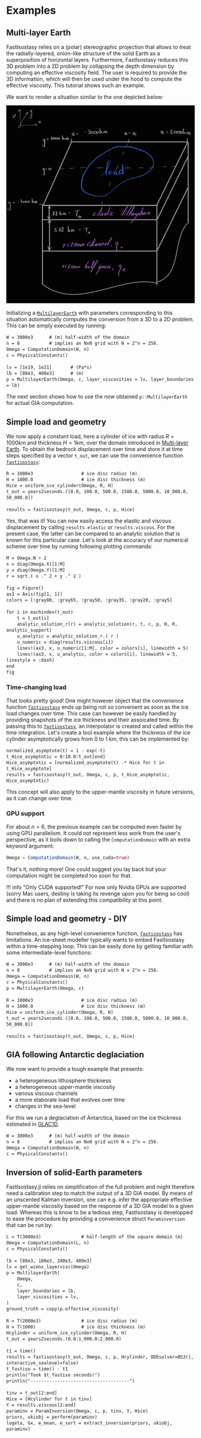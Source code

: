 # Examples

## Multi-layer Earth

FastIsostasy relies on a (polar) stereographic projection that allows to treat the radially-layered, onion-like structure of the solid Earth as a superposition of horizontal layers. Furthermore, FastIsostasy reduces this 3D problem into a 2D problem by collapsing the depth dimension by computing an effective viscosity field. The user is required to provide the 3D information, which will then be used under the hood to compute the effective viscosity. This tutorial shows such an example.

We want to render a situation similar to the one depicted below:

![Schematic representation of the three-layer set-up.](assets/sketch_3layer_model_dark.png)

Initializing a [`MultilayerEarth`](@ref) with parameters corresponding to this situation automatically computes the conversion from a 3D to a 2D problem. This can be simply executed by running:

```@example 1
W = 3000e3      # (m) half-width of the domain
n = 8           # implies an NxN grid with N = 2^n = 256.
Omega = ComputationDomain(W, n)
c = PhysicalConstants()

lv = [1e19, 1e21]       # (Pa*s)
lb = [88e3, 400e3]      # (m)
p = MultilayerEarth(Omega, c, layer_viscosities = lv, layer_boundaries = lb)
```

The next section shows how to use the now obtained `p::MultilayerEarth` for actual GIA computation.

## Simple load and geometry

We now apply a constant load, here a cylinder of ice with radius $R = 1000 km$ and thickness $H = 1 km$, over the domain introduced in [Multi-layer Earth](@ref). To obtain the bedrock displacement over time and store it at time steps specified by a vector `t_out`, we can use the convenience function [`fastisostasy`](@ref):

```@example 1
R = 1000e3                  # ice disc radius (m)
H = 1000.0                  # ice disc thickness (m)
Hice = uniform_ice_cylinder(Omega, R, H)
t_out = years2seconds.([0.0, 100.0, 500.0, 1500.0, 5000.0, 10_000.0, 50_000.0])

results = fastisostasy(t_out, Omega, c, p, Hice)
```

Yes, that was it! You can now easily access the elastic and viscous displacement by calling `results.elastic` or `results.viscous`. For the present case, the latter can be compared to an analytic solution that is known for this particular case. Let's look at the accuracy of our numerical scheme over time by running following plotting commands:

```@example 2
M = Omega.N ÷ 2
x = diag(Omega.X)[1:M]
y = diag(Omega.Y)[1:M]
r = sqrt.( x .^ 2 + y .^ 2 )

fig = Figure()
ax3 = Axis(fig[1, 1])
colors = [:gray80, :gray65, :gray50, :gray35, :gray20, :gray5]

for i in eachindex(t_out)
    t = t_out[i]
    analytic_solution_r(r) = analytic_solution(r, t, c, p, H, R, analytic_support)
    u_analytic = analytic_solution_r.( r )
    u_numeric = diag(results.viscous[i])
    lines!(ax3, x, u_numeric[1:M], color = colors[i], linewidth = 5)
    lines!(ax3, x, u_analytic, color = colors[i], linewidth = 5, linestyle = :dash)
end
fig
```

### Time-changing load

That looks pretty good! One might however object that the convenience function [`fastisostasy`](@ref) ends up being not so convenient as soon as the ice load changes over time. This case can however be easily handled by providing snapshots of the ice thickness and their assoicated time. By passing this to [`fastisostasy`](@ref), an interpolator is created and called within the time integration. Let's create a tool example where the thickness of the ice cylinder asymptotically grows from 0 to 1 km, this can be implemented by:

```@example 2
normalized_asymptote(t) = 1 - exp(-t)
t_Hice_asymptotic = 0:10.0:t_out[end]
Hice_asymptotic = [normalized_asymptote(t) .* Hice for t in t_Hice_asymptote]
results = fastisostasy(t_out, Omega, c, p, t_Hice_asymptotic, Hice_asymptotic)
```

This concept will also apply to the upper-mantle viscosity in future versions, as it can change over time.

### GPU support

For about $n > 6$, the previous example can be computed even faster by using GPU parallelism. It could not represent less work from the user's perspective, as it boils down to calling the `ComputationDomain` with an extra keyword argument:

```julia
Omega = ComputationDomain(W, n, use_cuda=true)
```

That's it, nothing more! One could suggest you lay back but your computation might be completed too soon for that.

!!! info "Only CUDA supported!"
    For now only Nvidia GPUs are supported (sorry Mac users, destiny is taking its revenge upon you for being so cool) and there is no plan of extending this compatibility at this point.

## Simple load and geometry - DIY

Nonetheless, as any high-level convenience function, [`fastisostasy`](@ref) has limitations. An ice-sheet modeller typically wants to embed FastIsostasy within a time-stepping loop. This can be easily done by getting familiar with some intermediate-level functions:

```@example 3
W = 3000e3      # (m) half-width of the domain
n = 8           # implies an NxN grid with N = 2^n = 256.
Omega = ComputationDomain(W, n)
c = PhysicalConstants()
p = MultilayerEarth(Omega, c)

R = 1000e3                  # ice disc radius (m)
H = 1000.0                  # ice disc thickness (m)
Hice = uniform_ice_cylinder(Omega, R, H)
t_out = years2seconds.([0.0, 100.0, 500.0, 1500.0, 5000.0, 10_000.0, 50_000.0])

results = fastisostasy(t_out, Omega, c, p, Hice)
```

## GIA following Antarctic deglaciation

We now want to provide a tough example that presents:
- a heterogeneous lithosphere thickness
- a heterogeneous upper-mantle viscosity
- various viscous channels
- a more elaborate load that evolves over time
- changes in the sea-level

For this we run a deglaciation of Antarctica, based on the ice thickness estimated in [GLAC1D]().

```@example 4
W = 3000e3      # (m) half-width of the domain
n = 8           # implies an NxN grid with N = 2^n = 256.
Omega = ComputationDomain(W, n)
c = PhysicalConstants()
```

## Inversion of solid-Earth parameters

FastIsostasy.jl relies on simplification of the full problem and might therefore need a calibration step to match the output of a 3D GIA model. By means of an unscented Kalman inversion, one can e.g. infer the appropriate effective upper-mantle viscosity based on the response of a 3D GIA model to a given load. Whereas this is know to be a tedious step, FastIsostasy is developped to ease the procedure by providing a convenience struct `Paraminversion` that can be run by:

```@example 5
L = T(3000e3)               # half-length of the square domain (m)
Omega = ComputationDomain(L, n)
c = PhysicalConstants()

lb = [88e3, 180e3, 280e3, 400e3]
lv = get_wiens_layervisc(Omega)
p = MultilayerEarth(
    Omega,
    c,
    layer_boundaries = lb,
    layer_viscosities = lv,
)
ground_truth = copy(p.effective_viscosity)

R = T(2000e3)               # ice disc radius (m)
H = T(1000)                 # ice disc thickness (m)
Hcylinder = uniform_ice_cylinder(Omega, R, H)
t_out = years2seconds.(0.0:1_000.0:2_000.0)

t1 = time()
results = fastisostasy(t_out, Omega, c, p, Hcylinder, ODEsolver=BS3(), interactive_sealevel=false)
t_fastiso = time() - t1
println("Took $t_fastiso seconds!")
println("-------------------------------------")

tinv = t_out[2:end]
Hice = [Hcylinder for t in tinv]
Y = results.viscous[2:end]
paraminv = ParamInversion(Omega, c, p, tinv, Y, Hice)
priors, ukiobj = perform(paraminv)
logeta, Gx, e_mean, e_sort = extract_inversion(priors, ukiobj, paraminv)
```

